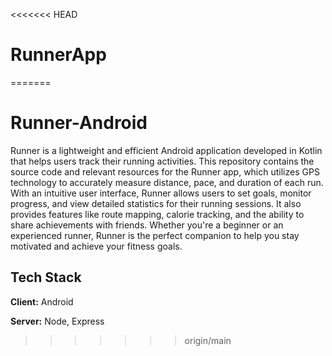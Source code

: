 <<<<<<< HEAD
# RunnerApp
=======
# Runner-Android

Runner is a lightweight and efficient Android application developed in Kotlin that helps users track their running activities. This repository contains the source code and relevant resources for the Runner app, which utilizes GPS technology to accurately measure distance, pace, and duration of each run. With an intuitive user interface, Runner allows users to set goals, monitor progress, and view detailed statistics for their running sessions. It also provides features like route mapping, calorie tracking, and the ability to share achievements with friends. Whether you're a beginner or an experienced runner, Runner is the perfect companion to help you stay motivated and achieve your fitness goals.

## Tech Stack

**Client:** Android

**Server:** Node, Express

>>>>>>> origin/main
